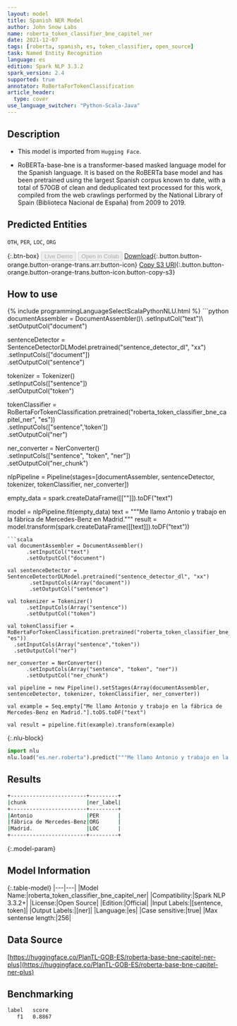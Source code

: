 ```yaml
---
layout: model
title: Spanish NER Model
author: John Snow Labs
name: roberta_token_classifier_bne_capitel_ner
date: 2021-12-07
tags: [roberta, spanish, es, token_classifier, open_source]
task: Named Entity Recognition
language: es
edition: Spark NLP 3.3.2
spark_version: 2.4
supported: true
annotator: RoBertaForTokenClassification
article_header:
  type: cover
use_language_switcher: "Python-Scala-Java"
---
```


## Description

- This model is imported from `Hugging Face`.

- RoBERTa-base-bne is a transformer-based masked language model for the Spanish language. It is based on the RoBERTa base model and has been pretrained using the largest Spanish corpus known to date, with a total of 570GB of clean and deduplicated text processed for this work, compiled from the web crawlings performed by the National Library of Spain (Biblioteca Nacional de España) from 2009 to 2019.

## Predicted Entities

`OTH`, `PER`, `LOC`, `ORG`

{:.btn-box}
<button class="button button-orange" disabled>Live Demo</button>
<button class="button button-orange" disabled>Open in Colab</button>
[Download](https://s3.amazonaws.com/auxdata.johnsnowlabs.com/public/models/roberta_token_classifier_bne_capitel_ner_es_3.3.2_2.4_1638866935540.zip){:.button.button-orange.button-orange-trans.arr.button-icon}
[Copy S3 URI](s3://auxdata.johnsnowlabs.com/public/models/roberta_token_classifier_bne_capitel_ner_es_3.3.2_2.4_1638866935540.zip){:.button.button-orange.button-orange-trans.button-icon.button-copy-s3}

## How to use



<div class="tabs-box" markdown="1">
{% include programmingLanguageSelectScalaPythonNLU.html %}
```python
documentAssembler = DocumentAssembler()\
      .setInputCol("text")\
      .setOutputCol("document")

sentenceDetector = SentenceDetectorDLModel.pretrained("sentence_detector_dl", "xx")\
       .setInputCols(["document"])\
       .setOutputCol("sentence")

tokenizer = Tokenizer()\
      .setInputCols(["sentence"])\
      .setOutputCol("token")

tokenClassifier = RoBertaForTokenClassification.pretrained("roberta_token_classifier_bne_capitel_ner", "es"))\
  .setInputCols(["sentence",'token'])\
  .setOutputCol("ner")

ner_converter = NerConverter()\
      .setInputCols(["sentence", "token", "ner"])\
      .setOutputCol("ner_chunk")

nlpPipeline = Pipeline(stages=[documentAssembler, sentenceDetector, tokenizer, tokenClassifier, ner_converter])

empty_data = spark.createDataFrame([[""]]).toDF("text")

model = nlpPipeline.fit(empty_data)
text = """Me llamo Antonio y trabajo en la fábrica de Mercedes-Benz en Madrid."""
result = model.transform(spark.createDataFrame([[text]]).toDF("text"))
```
```scala
val documentAssembler = DocumentAssembler()
      .setInputCol("text")
      .setOutputCol("document")

val sentenceDetector = SentenceDetectorDLModel.pretrained("sentence_detector_dl", "xx")
       .setInputCols(Array("document"))
       .setOutputCol("sentence")

val tokenizer = Tokenizer()
      .setInputCols(Array("sentence"))
      .setOutputCol("token")

val tokenClassifier = RoBertaForTokenClassification.pretrained("roberta_token_classifier_bne_capitel_ner", "es"))
  .setInputCols(Array("sentence","token"))
  .setOutputCol("ner")

ner_converter = NerConverter()
      .setInputCols(Array("sentence", "token", "ner"))
      .setOutputCol("ner_chunk")

val pipeline = new Pipeline().setStages(Array(documentAssembler, sentenceDetector, tokenizer, tokenClassifier, ner_converter))

val example = Seq.empty["Me llamo Antonio y trabajo en la fábrica de Mercedes-Benz en Madrid."].toDS.toDF("text")

val result = pipeline.fit(example).transform(example)
```


{:.nlu-block}
```python
import nlu
nlu.load("es.ner.roberta").predict("""Me llamo Antonio y trabajo en la fábrica de Mercedes-Benz en Madrid.""")
```

</div>

## Results

```bash
+------------------------+---------+
|chunk                   |ner_label|
+------------------------+---------+
|Antonio                 |PER      |
|fábrica de Mercedes-Benz|ORG      |
|Madrid.                 |LOC      |
+------------------------+---------+
```

{:.model-param}
## Model Information

{:.table-model}
|---|---|
|Model Name:|roberta_token_classifier_bne_capitel_ner|
|Compatibility:|Spark NLP 3.3.2+|
|License:|Open Source|
|Edition:|Official|
|Input Labels:|[sentence, token]|
|Output Labels:|[ner]|
|Language:|es|
|Case sensitive:|true|
|Max sentense length:|256|

## Data Source

[https://huggingface.co/PlanTL-GOB-ES/roberta-base-bne-capitel-ner-plus](https://huggingface.co/PlanTL-GOB-ES/roberta-base-bne-capitel-ner-plus)

## Benchmarking

```bash
label   score
   f1   0.8867
```
